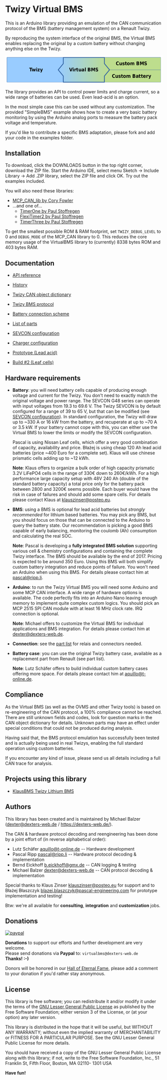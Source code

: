# Twizy Virtual BMS

This is an Arduino library providing an emulation of the CAN communication protocol of the BMS (battery management system) on a Renault Twizy.

By reproducing the system interface of the original BMS, the Virtual BMS enables replacing the original by a custom battery without changing anything else on the Twizy.

![Twizy Virtual BMS](extras/Virtual-BMS.png)

The library provides an API to control power limits and charge current, so a wide range of batteries can be used. Even lead-acid is an option.

In the most simple case this can be used without any customization. The provided "SimpleBMS" example shows how to create a very basic battery monitoring by using the Arduino analog ports to measure the battery pack voltage and temperature.

If you'd like to contribute a specific BMS adaptation, please fork and add your code in the examples folder.


## Installation

To download, click the DOWNLOADS button in the top right corner, download the ZIP file. Start the Arduino IDE, select menu Sketch → Include Library → Add .ZIP library, select the ZIP file and click OK. Try out the examples included.

You will also need these libraries:
  - [MCP_CAN_lib by Cory Fowler](https://github.com/coryjfowler/MCP_CAN_lib)
  - …and one of…
    - [TimerOne by Paul Stoffregen](https://github.com/PaulStoffregen/TimerOne)
    - [FlexiTimer2 by Paul Stoffregen](https://github.com/PaulStoffregen/FlexiTimer2)
    - [TimerThree by Paul Stoffregen](https://github.com/PaulStoffregen/TimerThree)

To get the smallest possible ROM & RAM footprint, set `TWIZY_DEBUG_LEVEL` to 0 and `DEBUG_MODE` of the MCP_CAN library to 0. This reduces the core memory usage of the VirtualBMS library to (currently) 8338 bytes ROM and 403 bytes RAM.


## Documentation

  - [API reference](API.md)
  - [History](HISTORY.md)

  - [Twizy CAN object dictionary](https://docs.google.com/spreadsheets/d/1gOrG9rnGR9YuMGakAbl4s97a6irHF6UNFV1TS5Ll7MY)
  - [Twizy BMS protocol](extras/Protocol.ods)

  - [Battery connection scheme](extras/Twizy-BMS-wiring-scheme.pdf)
  - [List of parts](extras/Twizy-Battery-Part-List.md)

  - [SEVCON configuration](extras/SEVCON-Configuration.md)
  - [Charger configuration](extras/CHARGER-Configuration.md)

  - [Prototype (Lead acid)](extras/Prototype-Blazej.md)
  - [Build #2 (Leaf cells)](extras/Blazej2-Leaf-Cells.md)


## Hardware requirements

  - **Battery**: you will need battery cells capable of producing enough voltage and current for the Twizy. You don't need to exactly match the original voltage and power range. The SEVCON G48 series can operate with input voltages from 19.3 to 69.6 V. The Twizy SEVCON is by default configured for a range of 39 to 65 V, but that can be modified (see [SEVCON configuration](extras/SEVCON-Configuration.md)). In standard configuration, the Twizy will draw up to ~330 A or 16 kW from the battery, and recuperate at up to ~70 A or 3.5 kW. If your battery cannot cope with this, you can either use the Virtual BMS to lower the limits or modify the SEVCON configuration.
  
    Pascal is using Nissan Leaf cells, which offer a very good combination of capacity, availability and price. Błażej is using cheap 120 Ah lead acid batteries (price ~400 Euro for a complete set). Klaus will use chinese prismatic cells adding up to ~12 kWh.
    
    **Note**: Klaus offers to organize a bulk order of high capacity prismatic 3.2V LiFePO4 cells in the range of 330€ down to 260€/kWh. For a high performance large capacity setup with 48V 240 Ah (double of the standard battery capacity) a total price only for the battery pack between 2800 and 3200€ seems possible. Each buyer would have the risk in case of failures and should add some spare cells. For details please contact Klaus at <klauszinser@posteo.eu>.
  
  - **BMS**: using a BMS is optional for lead acid batteries but _strongly recommended_ for lithium based batteries. You may pick any BMS, but you should focus on those that can be connected to the Arduino to query the battery state. Our recommendation is picking a good BMS capable of early balancing, monitoring the coulomb (Ah) consumption and calculating the real SOC.

    **Note**: Pascal is developing a **fully integrated BMS solution** supporting various cell & chemistry configurations and containing the complete Twizy interface. The BMS should be available by the end of 2017. Pricing is expected to be around 350 Euro. Using this BMS will both simplify custom battery integration and reduce points of failure. You won't need an Arduino when using this BMS. For details please contact him at <pascal@ripp.li>.

  - **Arduino**: to run the Twizy Virtual BMS you will need some Arduino and some MCP CAN interface. A wide range of hardware options is available. The code perfectly fits into an Arduino Nano leaving enough memory to implement quite complex custom logics. You should pick an MCP 2515 SPI CAN module with at least 16 MHz clock rate. IRQ connection is optional.

    **Note**: Michael offers to customize the Virtual BMS for individual applications and BMS integration. For details please contact him at <dexter@dexters-web.de>.

  - **Connection**: see the [part list](extras/Twizy-Battery-Part-List.md) for relais and connectors needed.

  - **Battery case**: you can use the original Twizy battery case, available as a replacement part from Renault (see part list).
  
    **Note**: Lutz Schäfer offers to build individual custom battery cases offering more space. For details please contact him at <aquillo@t-online.de>.


## Compliance

As the Virtual BMS (as well as the OVMS and other Twizy tools) is based on re-engineering of the CAN protocol, a 100% compliance cannot be reached. There are still unknown fields and codes, look for question marks in the CAN object dictionary for details. Unknown parts may have an effect under special conditions that could not be produced during analysis.

Having said that, the BMS protocol emulation has successfully been tested and is actually being used in real Twizys, enabling the full standard operation using custom batteries.

If you encounter any kind of issue, please send us all details including a full CAN trace for analysis.


## Projects using this library

  - [KlausBMS Twizy Lithium BMS](https://github.com/dexterbg/KlausBMS)


## Authors

This library has been created and is maintained by Michael Balzer (<dexter@dexters-web.de> / https://dexters-web.de/).

The CAN & hardware protocol decoding and reengineering has been done by a joint effort of (in reverse alphabetical order):

  - Lutz Schäfer <aquillo@t-online.de> -- Hardware development
  - Pascal Ripp <pascal@ripp.li> -- Hardware protocol decoding & implementation
  - Bernd Eickhoff <b.eickhoff@gmx.de> -- CAN logging & testing
  - Michael Balzer <dexter@dexters-web.de> -- CAN protocol decoding & implementation

Special thanks to Klaus Zinser <klauszinser@posteo.eu> for support and to Błażej Błaszczyk <blazej.blaszczyk@pascal-engineering.com> for prototype implementation and testing!

Btw: we're all available for **consulting**, **integration** and **customization** jobs.


## Donations

[![paypal](https://www.paypalobjects.com/en_US/i/btn/btn_donateCC_LG.gif)](https://www.paypal.com/cgi-bin/webscr?cmd=_s-xclick&hosted_button_id=EQ2QDG7YRFYRE)

**Donations** to support our efforts and further development are very welcome.  
Please send donations via **Paypal** to: `virtualbms@dexters-web.de`  
**Thanks! :-)**

Donors will be honored in our [Hall of Eternal Fame](DONORS.md), please add a comment to your donation if you'd rather stay anonymous.


## License

This library is free software; you can redistribute it and/or modify it under the terms of the [GNU Lesser General Public License](https://www.gnu.org/licenses/lgpl.html) as published by the Free Software Foundation; either version 3 of the License, or (at your option) any later version.

This library is distributed in the hope that it will be useful, but WITHOUT ANY WARRANTY; without even the implied warranty of MERCHANTABILITY or FITNESS FOR A PARTICULAR PURPOSE.  See the GNU Lesser General Public License for more details.

You should have received a copy of the GNU Lesser General Public License along with this library; if not, write to the Free Software Foundation, Inc., 51 Franklin St, Fifth Floor, Boston, MA  02110- 1301  USA


**Have fun!**
